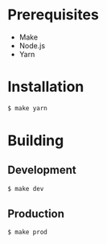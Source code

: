 # Prerequisites
* Make
* Node.js
* Yarn

# Installation

```sh
$ make yarn
```

# Building

## Development

```sh
$ make dev
```

## Production

```sh
$ make prod
```

